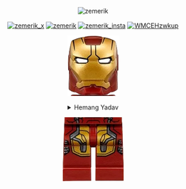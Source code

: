 <p align="center"> <img src="https://komarev.com/ghpvc/?username=zemerik&label=Profile%20views&color=0e75b6&style=flat" alt="zemerik" /> </p>

<p align = "center">
<a href="https://twitter.com/zemerik_x" target="_blank"><img align="center" src="https://raw.githubusercontent.com/rahuldkjain/github-profile-readme-generator/master/src/images/icons/Social/twitter.svg" alt="zemerik_x" height="30" width="40" /></a>
<a href="https://linkedin.com/in/zemerik" target="_blank"><img align="center" src="https://raw.githubusercontent.com/rahuldkjain/github-profile-readme-generator/master/src/images/icons/Social/linked-in-alt.svg" alt="zemerik" height="30" width="40" /></a>
<a href="https://instagram.com/zemerik_insta" target="_blank"><img align="center" src="https://raw.githubusercontent.com/rahuldkjain/github-profile-readme-generator/master/src/images/icons/Social/instagram.svg" alt="zemerik_insta" height="30" width="40" /></a>
<a href="https://discord.gg/WMCEHzwkup" target="_blank"><img align="center" src="https://raw.githubusercontent.com/rahuldkjain/github-profile-readme-generator/master/src/images/icons/Social/discord.svg" alt="WMCEHzwkup" height="30" width="40" /></a>
</p>

<p align = "center"><img src = "assets/ironman-head.png"></p>

<div align = "center">
  <details close>
    <summary>
      Hemang Yadav
    </summary>

<br>

![Banner](assets/banner_github.png)

<details close>
  <summary>
    About me:
  </summary>

![About](assets/About2.gif)

</details>

<details>
  <summary>
    Tech Stack
  </summary>

<br>

![Tech Stack](assets/tools.svg)

</details>

<details>
  <summary>
    My Stats:
  </summary>

<br>

![Github Languages](https://github-readme-stats.vercel.app/api/top-langs?username=zemerik&show_icons=true&theme=cobalt&locale=en&layout=compact)  

<br>

![Github Stats](https://github-readme-stats.vercel.app/api?username=zemerik&show_icons=true&theme=cobalt&locale=en)

</details>

</details>
</div>

<p align = "center"><img src = "assets/ironman-legs.png"></p>

